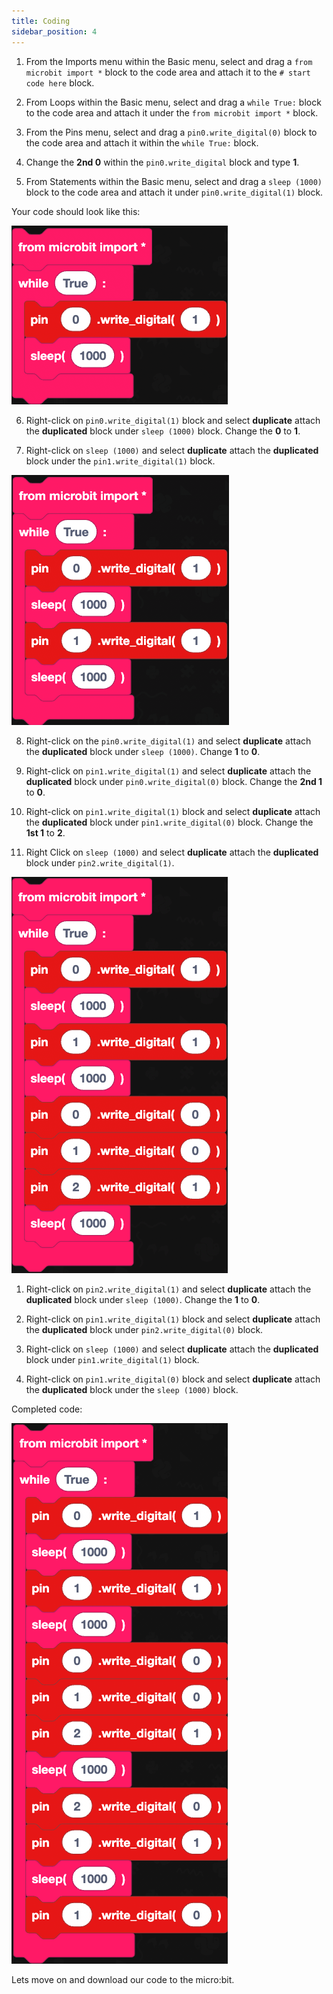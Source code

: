 ```yaml
---
title: Coding
sidebar_position: 4
---
```


1. From the Imports menu within the Basic menu, select and drag a `from microbit import *` block to the code area and attach it to the `# start code here` block.
   
2. From Loops within the Basic menu, select and drag a `while True:` block to the code area and attach it under the `from microbit import *` block.
   
3. From the Pins menu, select and drag a `pin0.write_digital(0)` block to the code area and attach it within the `while True:` block.
   
4. Change the **2nd 0** within the `pin0.write_digital` block and type **1**.
   
5. From Statements within the Basic menu, select and drag a `sleep (1000)` block to the code area and attach it under `pin0.write_digital(1)` block.
   
 Your code should look like this:

 ![Lighting up the Red LED](./img/EB_TL_01.png)

 6. Right-click on `pin0.write_digital(1)` block and select **duplicate** attach the **duplicated** block under `sleep (1000)` block. Change the **0** to **1**.

7. Right-click on `sleep (1000)` and select **duplicate** attach the **duplicated** block under the `pin1.write_digital(1)` block. 

![Lighting up the Yellow LED](./img/EB_TL_02.png)

8. Right-click on the `pin0.write_digital(1)` and select **duplicate** attach the **duplicated** block under `sleep (1000)`. Change **1** to **0**.
   
9.  Right-click on `pin1.write_digital(1)` and select **duplicate** attach the **duplicated** block under `pin0.write_digital(0)` block. Change the **2nd 1** to **0**.
    
10. Right-click on `pin1.write_digital(1)` block and select **duplicate** attach the **duplicated** block under `pin1.write_digital(0)` block. Change the **1st 1** to **2**.
    
11. Right Click on `sleep (1000)` and select **duplicate** attach the **duplicated** block under `pin2.write_digital(1)`. 

![Lighting up the Green LED & turning off the red and yellow LEDs](./img/EB_TL_03.png)

1.  Right-click on `pin2.write_digital(1)` and select **duplicate** attach the **duplicated** block under `sleep (1000)`. Change the **1** to **0**.

2.  Right-click on `pin1.write_digital(1)` block and select **duplicate** attach the **duplicated** block under `pin2.write_digital(0)` block.

3.  Right-click on `sleep (1000)` and select **duplicate** attach the **duplicated** block under `pin1.write_digital(1)` block.

4.  Right-click on `pin1.write_digital(0)` block and select **duplicate** attach the **duplicated** block under the `sleep (1000)` block.

Completed code:

![Completed Code](./img/EB_TL_04.png)

Lets move on and download our code to the micro:bit.
